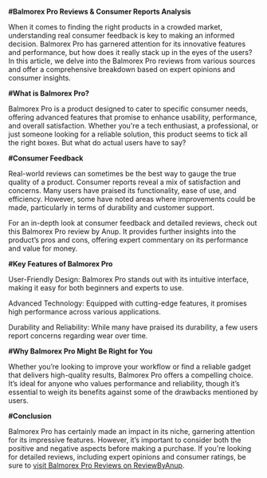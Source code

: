 **#Balmorex Pro Reviews & Consumer Reports Analysis**

When it comes to finding the right products in a crowded market, understanding real consumer feedback is key to making an informed decision. Balmorex Pro has garnered attention for its innovative features and performance, but how does it really stack up in the eyes of the users? In this article, we delve into the Balmorex Pro reviews from various sources and offer a comprehensive breakdown based on expert opinions and consumer insights.

**#What is Balmorex Pro?**

Balmorex Pro is a product designed to cater to specific consumer needs, offering advanced features that promise to enhance usability, performance, and overall satisfaction. Whether you're a tech enthusiast, a professional, or just someone looking for a reliable solution, this product seems to tick all the right boxes. But what do actual users have to say?

**#Consumer Feedback**

Real-world reviews can sometimes be the best way to gauge the true quality of a product. Consumer reports reveal a mix of satisfaction and concerns. Many users have praised its functionality, ease of use, and efficiency. However, some have noted areas where improvements could be made, particularly in terms of durability and customer support.

For an in-depth look at consumer feedback and detailed reviews, check out this Balmorex Pro review by Anup. It provides further insights into the product’s pros and cons, offering expert commentary on its performance and value for money.

**#Key Features of Balmorex Pro**

User-Friendly Design: Balmorex Pro stands out with its intuitive interface, making it easy for both beginners and experts to use.

Advanced Technology: Equipped with cutting-edge features, it promises high performance across various applications.

Durability and Reliability: While many have praised its durability, a few users report concerns regarding wear over time.

**#Why Balmorex Pro Might Be Right for You**

Whether you’re looking to improve your workflow or find a reliable gadget that delivers high-quality results, Balmorex Pro offers a compelling choice. It’s ideal for anyone who values performance and reliability, though it’s essential to weigh its benefits against some of the drawbacks mentioned by users.

**#Conclusion**

Balmorex Pro has certainly made an impact in its niche, garnering attention for its impressive features. However, it’s important to consider both the positive and negative aspects before making a purchase. If you're looking for detailed reviews, including expert opinions and consumer ratings, be sure to [visit Balmorex Pro Reviews on ReviewByAnup]([url](https://reviewbyanup.com/balmorex-pro-reviews-2025/)).
